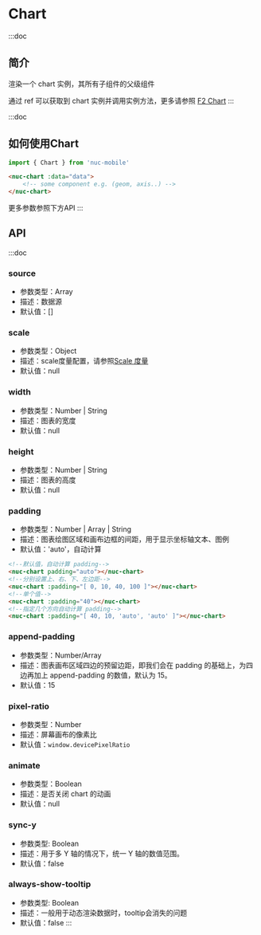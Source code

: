 # Chart
:::doc
## 简介
渲染一个 chart 实例，其所有子组件的父级组件

通过 ref 可以获取到 chart 实例并调用实例方法，更多请参照 [F2 Chart](https://www.yuque.com/antv/f2/api-chart)
:::

:::doc
## 如何使用Chart
```javascript
import { Chart } from 'nuc-mobile'
```
```html
<nuc-chart :data="data">
    <!-- some component e.g. (geom, axis..) -->
</nuc-chart>
```
更多参数参照下方API
:::

## API
:::doc
### source
* 参数类型：Array
* 描述：数据源
* 默认值：[]
### scale
* 参数类型：Object
* 描述：scale度量配置，请参照[Scale 度量](https://www.yuque.com/antv/f2/api-scale)
* 默认值：null
### width
* 参数类型：Number | String
* 描述：图表的宽度
* 默认值：null
### height
* 参数类型：Number | String
* 描述：图表的高度
* 默认值：null
### padding
* 参数类型：Number | Array | String
* 描述：图表绘图区域和画布边框的间距，用于显示坐标轴文本、图例
* 默认值：'auto'，自动计算
```html
<!--默认值，自动计算 padding-->
<nuc-chart padding="auto"></nuc-chart>
<!--分别设置上、右、下、左边距-->
<nuc-chart :padding="[ 0, 10, 40, 100 ]"></nuc-chart> 
<!--单个值-->
<nuc-chart :padding="40"></nuc-chart>
<!--指定几个方向自动计算 padding-->
<nuc-chart :padding="[ 40, 10, 'auto', 'auto' ]"></nuc-chart> 
```
### append-padding
* 参数类型：Number/Array
* 描述：图表画布区域四边的预留边距，即我们会在 padding 的基础上，为四边再加上 append-padding 的数值，默认为 15。
* 默认值：15
### pixel-ratio
* 参数类型：Number
* 描述：屏幕画布的像素比
* 默认值：`window.devicePixelRatio`
### animate
* 参数类型：Boolean
* 描述：是否关闭 chart 的动画
* 默认值：null
### sync-y
* 参数类型: Boolean
* 描述：用于多 Y 轴的情况下，统一 Y 轴的数值范围。
* 默认值：false
### always-show-tooltip
* 参数类型: Boolean
* 描述：一般用于动态渲染数据时，tooltip会消失的问题
* 默认值：false
:::
